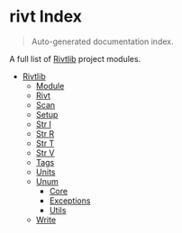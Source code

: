 # rivt Index

> Auto-generated documentation index.

A full list of [Rivtlib](https://github.com/rivtlib/rivtlib-code) project modules.

- [Rivtlib](rivtlib/index.md#rivtlib)
    - [Module](rivtlib/module.md#module)
    - [Rivt](rivtlib/rivt.md#rivt)
    - [Scan](rivtlib/scan.md#scan)
    - [Setup](rivtlib/setup.md#setup)
    - [Str I](rivtlib/str_i.md#str-i)
    - [Str R](rivtlib/str_r.md#str-r)
    - [Str T](rivtlib/str_t.md#str-t)
    - [Str V](rivtlib/str_v.md#str-v)
    - [Tags](rivtlib/tags.md#tags)
    - [Units](rivtlib/units.md#units)
    - [Unum](rivtlib/unum/index.md#unum)
        - [Core](rivtlib/unum/core.md#core)
        - [Exceptions](rivtlib/unum/exceptions.md#exceptions)
        - [Utils](rivtlib/unum/utils.md#utils)
    - [Write](rivtlib/write.md#write)
